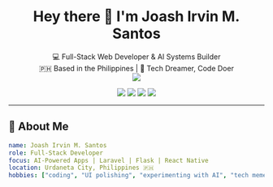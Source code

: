 <h1 align="center">Hey there 👋 I'm Joash Irvin M. Santos</h1>

<p align="center">
  💻 Full-Stack Web Developer & AI Systems Builder <br>
  🇵🇭 Based in the Philippines | 🎯 Tech Dreamer, Code Doer <br>
  <img src="https://readme-typing-svg.herokuapp.com?font=Fira+Code&duration=3000&pause=1000&color=00D2FF&center=true&vCenter=true&width=435&lines=I+build+clean+UIs+and+powerful+backends.;I+love+Laravel%2C+React%2C+and+Flask.;Always+learning%2C+always+shipping.">
</p>

<p align="center">
  <a href="https://your-portfolio.com"><img src="https://img.shields.io/badge/🌐%20Portfolio-blue?style=flat-square"></a>
  <a href="mailto:your@email.com"><img src="https://img.shields.io/badge/📬%20Email-red?style=flat-square"></a>
  <a href="https://linkedin.com/in/yourprofile"><img src="https://img.shields.io/badge/🔗%20LinkedIn-blue?style=flat-square&logo=linkedin"></a>
  <a href="https://github.com/joashirvin"><img src="https://img.shields.io/badge/💻%20GitHub-171515?style=flat-square&logo=github"></a>
</p>

---

## 🧠 About Me

```yaml
name: Joash Irvin M. Santos
role: Full-Stack Developer
focus: AI-Powered Apps | Laravel | Flask | React Native
location: Urdaneta City, Philippines 🇵🇭
hobbies: ["coding", "UI polishing", "experimenting with AI", "tech memes"]
